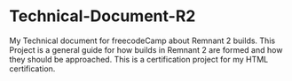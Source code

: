 # Technical-Document-R2
My Technical document for freecodeCamp about Remnant 2 builds.
This Project is a general guide for how builds in Remnant 2 are formed and how 
they should be approached. This is a certification project for my HTML certification.
